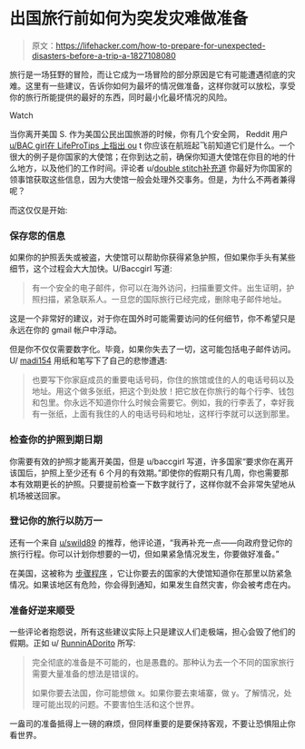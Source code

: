 # 出国旅行前如何为突发灾难做准备

> 原文：<https://lifehacker.com/how-to-prepare-for-unexpected-disasters-before-a-trip-a-1827108080>

旅行是一场狂野的冒险，而让它成为一场冒险的部分原因是它有可能遭遇彻底的灾难。这里有一些建议，告诉你如何为最坏的情况做准备，这样你就可以放松，享受你的旅行所能提供的最好的东西，同时最小化最坏情况的风险。

Watch

当你离开美国 S. 作为美国公民出国旅游的时候，你有几个安全网， Reddit 用户[u/BAC girl](https://www.reddit.com/user/baccgirl)[在 LifeProTips 上指出 ou](https://www.reddit.com/r/LifeProTips/comments/8thd0a/lpt_if_travelling_internationally_always_make/) t 你应该在航班起飞前知道它们是什么。一个很大的例子是你国家的大使馆；在你到达之前，确保你知道大使馆在你目的地的什么地方，以及他们的工作时间。评论者 u/[double stitch](https://www.reddit.com/user/doublestitch)[补充道](https://www.reddit.com/r/LifeProTips/comments/8thd0a/lpt_if_travelling_internationally_always_make/e18rnpb/) 你最好为你国家的领事馆获取这些信息，因为大使馆一般会处理外交事务。但是，为什么不两者兼得呢？

而这仅仅是开始:

### 保存您的信息

如果你的护照丢失或被盗，大使馆可以帮助你获得紧急护照，但如果你手头有某些细节，这个过程会大大加快。U/Baccgirl 写道:

> 有一个安全的电子邮件，你可以在海外访问，扫描重要文件。出生证明，护照扫描，紧急联系人。一旦您的国际旅行已经完成，删除电子邮件地址。

这是一个非常好的建议，对于你在国外时可能需要访问的任何细节，你不希望只是永远在你的 gmail 帐户中浮动。

但是你不仅仅需要数字化。毕竟，如果你失去了一切，这可能包括电子邮件访问。U/ [madi154](https://www.reddit.com/user/madi154) 用纸和笔写下了自己的悲惨遭遇:

> 也要写下你家庭成员的重要电话号码，你住的旅馆或住的人的电话号码以及地址。用这个做多张纸，把这个到处放！把它放在你旅行的每个行李、钱包和包里。你永远不知道你什么时候会需要它。例如，我的行李丢了，幸好我有一张纸，上面有我住的人的电话号码和地址，这样行李就可以送到那里。

### 检查你的护照到期日期

你需要有效的护照才能离开美国，但是 u/baccgirl 写道，许多国家“要求你在离开该国后，护照上至少还有 6 个月的有效期。”即使你的假期只有几周，你也需要那本有效期更长的护照。只要提前检查一下数字就行了，这样你就不会非常失望地从机场被送回家。

### 登记你的旅行以防万一

还有一个来自 [u/swild89](https://www.reddit.com/u/swild89) 的推荐，他评论道，“我再补充一点——向政府登记你的旅行行程。你可以计划你想要的一切，但如果紧急情况发生，你要做好准备。”

在美国，这被称为 [步骤程序](https://step.state.gov/) ，它让你要去的国家的大使馆知道你在那里以防紧急情况。如果该地区有危险，你会得到通知，如果发生自然灾害，你会被考虑在内。

### 准备好逆来顺受

一些评论者抱怨说，所有这些建议实际上只是建议人们走极端，担心会毁了他们的假期。正如 u/ [RunninADorito](https://www.reddit.com/user/RunninADorito) 所写:

> 完全彻底的准备是不可能的，也是愚蠢的。那种认为去一个不同的国家旅行需要大量准备的想法是错误的。
> 
> 如果你要去法国，你可能想做 x。如果你要去柬埔寨，做 y。了解情况，处理可能出现的问题。不要害怕生活和这个世界。

一盎司的准备抵得上一磅的麻烦，但同样重要的是要保持客观，不要让恐惧阻止你看世界。